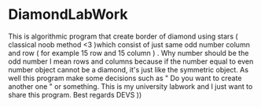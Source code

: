 # DiamondLabWork
This is algorithmic program that create border of diamond 
using stars ( classical noob method <3 )which consist of just same odd number column and row ( for example 15 row and 15 column ) .
Why number should be the odd number I mean rows and columns because if the number equal to even number object cannot be a diamond,
it's just like the symmetric object. As well this program make some decisions such as  " Do you want to create another one " or something.
This is my university labwork  and I just want to share this program. Best regards DEVS ))
